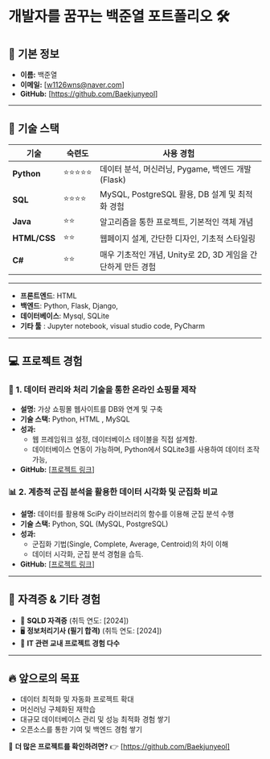 # 개발자를 꿈꾸는 백준열 포트폴리오 🛠️

## 📌 기본 정보
- **이름:** 백준열
- **이메일:** [w1126wns@naver.com]
- **GitHub:** [https://github.com/Baekjunyeol]

---

## 🚀 기술 스택

| 기술 | 숙련도 | 사용 경험 |
|------|------|------|
| **Python** | ⭐⭐⭐⭐⭐ | 데이터 분석, 머신러닝, Pygame, 백엔드 개발 (Flask) |
| **SQL** | ⭐⭐⭐⭐ | MySQL, PostgreSQL 활용, DB 설계 및 최적화 경험 |
| **Java** | ⭐⭐ | 알고리즘을 통한 프로젝트, 기본적인 객체 개념 |
| **HTML/CSS** | ⭐⭐ | 웹페이지 설계, 간단한 디자인, 기초적 스타일링  |
| **C#** | ⭐⭐ | 매우 기초적인 개념, Unity로 2D, 3D 게임을 간단하게 만든 경험   |
------
- **프론트엔드**: HTML
- **백엔드**: Python, Flask, Django, 
- **데이터베이스**: Mysql, SQLite
- **기타 툴** : Jupyter notebook, visual studio code, PyCharm
---

## 💻 프로젝트 경험

### 🛒 1. 데이터 관리와 처리 기술을 통한 온라인 쇼핑몰 제작
- **설명:** 가상 쇼핑몰 웹사이트를 DB와 연계 및 구축
- **기술 스택:** Python, HTML , MySQL
- **성과:**
  - 웹 프레임워크 설정, 데이터베이스 테이블을 직접 설계함.
  - 데이터베이스 연동이 가능하며, Python에서 SQLite3를 사용하여 데이터 조작가능,
- **GitHub:** [[프로젝트 링크](https://github.com/Baekjunyeol/Design-Implementation)]

### 📊 2. 계층적 군집 분석을 활용한 데이터 시각화 및 군집화 비교
- **설명:** 데이터를 활용해 SciPy 라이브러리의 함수를 이용해 군집 분석 수행
- **기술 스택:** Python, SQL (MySQL, PostgreSQL)
- **성과:**
  - 군집화 기법(Single, Complete, Average, Centroid)의 차이 이해
  - 데이터 시각화, 군집 분석 경험을 습득.
- **GitHub:** [[프로젝트 링크](https://github.com/Baekjunyeol/Machine-Learning)]

---

## 🏅 자격증 & 기타 경험
- 📜 **SQLD 자격증** (취득 연도: [2024])
- 🖥️ **정보처리기사 (필기 합격)** (취득 연도: [2024])
- 💼 **IT 관련 교내 프로젝트 경험 다수**

---

## 🔥 앞으로의 목표
- 데이터 최적화 및 자동화 프로젝트 확대
- 머신러닝 구체화된 재학습
- 대규모 데이터베이스 관리 및 성능 최적화 경험 쌓기
- 오픈소스를 통한 기여 및 백엔드 경험 쌓기

📢 **더 많은 프로젝트를 확인하려면?** 👉 [https://github.com/Baekjunyeol]

